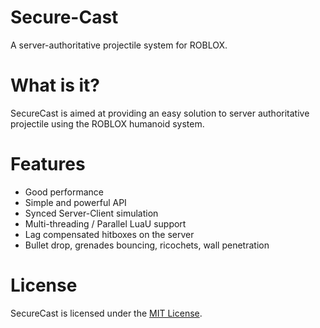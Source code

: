 # Secure-Cast
A server-authoritative projectile system for ROBLOX. 

# What is it?

SecureCast is aimed at providing an easy solution to server authoritative projectile using the ROBLOX humanoid system. 

# Features

* Good performance
* Simple and powerful API
* Synced Server-Client simulation
* Multi-threading / Parallel LuaU support
* Lag compensated hitboxes on the server
* Bullet drop, grenades bouncing, ricochets, wall penetration

# License
SecureCast is licensed under the [MIT License](https://github.com/1Axen/Secure-Cast/blob/main/LICENSE).
